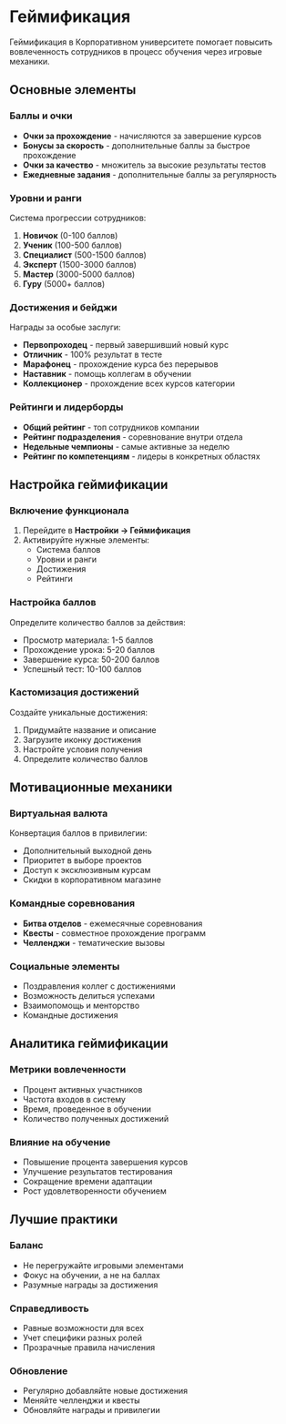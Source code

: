 # Геймификация

Геймификация в Корпоративном университете помогает повысить вовлеченность сотрудников в процесс обучения через игровые механики.

## Основные элементы

### Баллы и очки
- **Очки за прохождение** - начисляются за завершение курсов
- **Бонусы за скорость** - дополнительные баллы за быстрое прохождение
- **Очки за качество** - множитель за высокие результаты тестов
- **Ежедневные задания** - дополнительные баллы за регулярность

### Уровни и ранги
Система прогрессии сотрудников:
1. **Новичок** (0-100 баллов)
2. **Ученик** (100-500 баллов)
3. **Специалист** (500-1500 баллов)
4. **Эксперт** (1500-3000 баллов)
5. **Мастер** (3000-5000 баллов)
6. **Гуру** (5000+ баллов)

### Достижения и бейджи
Награды за особые заслуги:
- **Первопроходец** - первый завершивший новый курс
- **Отличник** - 100% результат в тесте
- **Марафонец** - прохождение курса без перерывов
- **Наставник** - помощь коллегам в обучении
- **Коллекционер** - прохождение всех курсов категории

### Рейтинги и лидерборды
- **Общий рейтинг** - топ сотрудников компании
- **Рейтинг подразделения** - соревнование внутри отдела
- **Недельные чемпионы** - самые активные за неделю
- **Рейтинг по компетенциям** - лидеры в конкретных областях

## Настройка геймификации

### Включение функционала
1. Перейдите в **Настройки → Геймификация**
2. Активируйте нужные элементы:
   - Система баллов
   - Уровни и ранги
   - Достижения
   - Рейтинги

### Настройка баллов
Определите количество баллов за действия:
- Просмотр материала: 1-5 баллов
- Прохождение урока: 5-20 баллов
- Завершение курса: 50-200 баллов
- Успешный тест: 10-100 баллов

### Кастомизация достижений
Создайте уникальные достижения:
1. Придумайте название и описание
2. Загрузите иконку достижения
3. Настройте условия получения
4. Определите количество баллов

## Мотивационные механики

### Виртуальная валюта
Конвертация баллов в привилегии:
- Дополнительный выходной день
- Приоритет в выборе проектов
- Доступ к эксклюзивным курсам
- Скидки в корпоративном магазине

### Командные соревнования
- **Битва отделов** - ежемесячные соревнования
- **Квесты** - совместное прохождение программ
- **Челленджи** - тематические вызовы

### Социальные элементы
- Поздравления коллег с достижениями
- Возможность делиться успехами
- Взаимопомощь и менторство
- Командные достижения

## Аналитика геймификации

### Метрики вовлеченности
- Процент активных участников
- Частота входов в систему
- Время, проведенное в обучении
- Количество полученных достижений

### Влияние на обучение
- Повышение процента завершения курсов
- Улучшение результатов тестирования
- Сокращение времени адаптации
- Рост удовлетворенности обучением

## Лучшие практики

### Баланс
- Не перегружайте игровыми элементами
- Фокус на обучении, а не на баллах
- Разумные награды за достижения

### Справедливость
- Равные возможности для всех
- Учет специфики разных ролей
- Прозрачные правила начисления

### Обновление
- Регулярно добавляйте новые достижения
- Меняйте челленджи и квесты
- Обновляйте награды и привилегии 